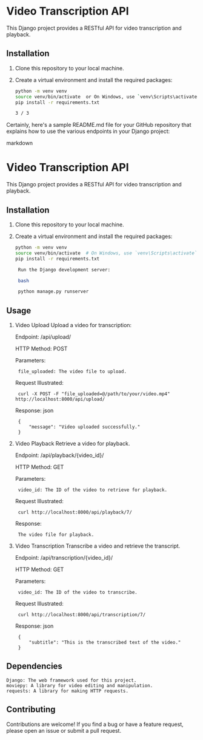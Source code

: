 # Video Transcription API

This Django project provides a RESTful API for video transcription and playback.

## Installation

1. Clone this repository to your local machine.

2. Create a virtual environment and install the required packages:

   ```bash
   python -m venv venv
   source venv/bin/activate  or On Windows, use `venv\Scripts\activate`
   pip install -r requirements.txt

   3 / 3

Certainly, here's a sample README.md file for your GitHub repository that explains how to use the various endpoints in your Django project:

markdown

# Video Transcription API

This Django project provides a RESTful API for video transcription and playback.

## Installation

1. Clone this repository to your local machine.

2. Create a virtual environment and install the required packages:

   ```bash
   python -m venv venv
   source venv/bin/activate  # On Windows, use `venv\Scripts\activate`
   pip install -r requirements.txt

    Run the Django development server:

    bash

    python manage.py runserver

## Usage
1. Video Upload
    Upload a video for transcription:

    Endpoint: /api/upload/

    HTTP Method: POST

    Parameters:

        file_uploaded: The video file to upload.

    Request Illustrated:

        curl -X POST -F "file_uploaded=@/path/to/your/video.mp4" http://localhost:8000/api/upload/

    Response:
        json

        {
            "message": "Video uploaded successfully."
        }

2. Video Playback
    Retrieve a video for playback.

    Endpoint: /api/playback/{video_id}/

    HTTP Method: GET

    Parameters:

        video_id: The ID of the video to retrieve for playback.

    Request Illustrated:

        curl http://localhost:8000/api/playback/7/
    
    Response:

        The video file for playback.

3. Video Transcription
    Transcribe a video and retrieve the transcript.

    Endpoint: /api/transcription/{video_id}/

    HTTP Method: GET

    Parameters:

        video_id: The ID of the video to transcribe.

    Request Illustrated:

        curl http://localhost:8000/api/transcription/7/

     Response:
        json

        {
            "subtitle": "This is the transcribed text of the video."
        }

## Dependencies

    Django: The web framework used for this project.
    moviepy: A library for video editing and manipulation.
    requests: A library for making HTTP requests.

## Contributing

Contributions are welcome! If you find a bug or have a feature request, please open an issue or submit a pull request.